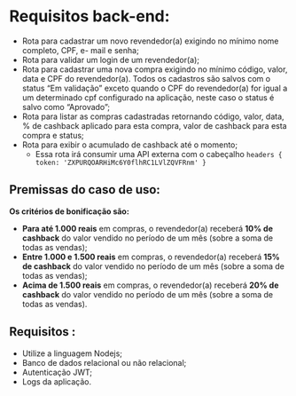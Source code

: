 # Requisitos back-end: 
* Rota para cadastrar um novo revendedor(a) exigindo no mínimo nome completo, CPF, e- mail e senha; 
* Rota para validar um login de um revendedor(a); 
* Rota para cadastrar uma nova compra exigindo no mínimo código, valor, data e CPF do revendedor(a). Todos os cadastros são salvos com o status “Em validação” exceto quando o CPF do revendedor(a) for igual a um determinado cpf configurado na aplicação, neste caso o status é salvo como “Aprovado”; 
* Rota para listar as compras cadastradas retornando código, valor, data, % de cashback aplicado para esta compra, valor de cashback para esta compra e status; 
* Rota para exibir o acumulado de cashback até o momento;
	- Essa rota irá consumir uma API externa com o cabeçalho `headers { token: 'ZXPURQOARHiMc6Y0flhRC1LVlZQVFRnm' }` 

## Premissas do caso de uso: 

**Os critérios de bonificação são:**
* **Para até 1.000 reais** em compras, o revendedor(a) receberá **10% de cashback** do valor vendido no período de um mês (sobre a soma de todas as vendas);
* **Entre 1.000 e 1.500 reais** em compras, o revendedor(a) receberá **15% de cashback** do valor vendido no período de um mês (sobre a soma de todas as vendas);
* **Acima de 1.500 reais** em compras, o revendedor(a) receberá **20% de cashback** do valor vendido no período de um mês (sobre a soma de todas as vendas). 

## Requisitos : 

* Utilize a linguagem Nodejs; 
* Banco de dados relacional ou não relacional;
* Autenticação JWT; 
* Logs da aplicação.

